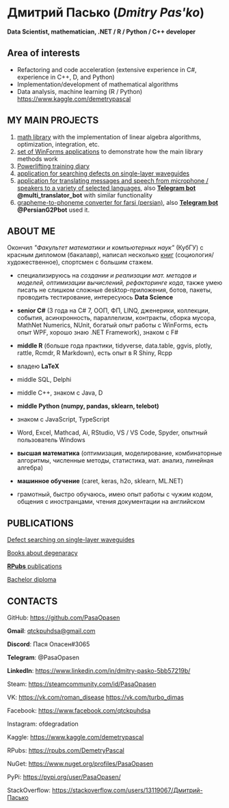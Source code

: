 # Дмитрий Пасько (*Dmitry Pas'ko*)

**Data Scientist, mathematician, .NET / R / Python / C++ developer**

## Area of interests

* Refactoring and code acceleration (extensive experience in C#, experience in C++, D, and Python)
* Implementation/development of mathematical algorithms
* Data analysis, machine learning (R / Python) https://www.kaggle.com/demetrypascal


## MY MAIN PROJECTS

1. [math library](https://github.com/PasaOpasen/MathClasses) with the implementation of linear algebra algorithms, optimization, integration, etc.
2. [set of WinForms applications](https://github.com/PasaOpasen/Old_Math_Projects) to demonstrate how the main library methods work
3. [Powerlifting training diary](https://github.com/PasaOpasen/Powerlifting-training-diary-and-articles)
4. [application for searching defects on single-layer waveguides](https://github.com/PasaOpasen/Search-for-defects-in-plates)
5. [application for translating messages and speech from microphone / speakers to a variety of selected languages](https://github.com/PasaOpasen/SpeechLogger), also [**Telegram bot**](https://github.com/PasaOpasen/TranslatorBot) **@multi_translator_bot** with similar functionality
6. [grapheme-to-phoneme converter for farsi (persian)](https://github.com/PasaOpasen/PersianG2P), also [**Telegram bot**](https://github.com/PasaOpasen/PersianG2Pbot) **@PersianG2Pbot** used it.

## ABOUT ME

Окончил *"Факультет математики и компьютерных наук"* (КубГУ) с красным дипломом (бакалавр), написал несколько [книг](https://www.litres.ru/demetriy-paskal/) (социология/художественное), спортсмен с большим стажем.

* специализируюсь на *создании и реализации мат. методов и моделей, оптимизации вычислений, рефакторинге кода*, также умею писать не слишком сложные desktop-приложения, ботов, пакеты, проводить тестирование, интересуюсь **Data Science**

* **senior C#** (3 года на C# 7, ООП, ФП, LINQ, дженерики, коллекции, события, асинхронность, параллелизм, контракты, сборка мусора, MathNet Numerics, NUnit, богатый опыт работы с WinForms, есть опыт WPF, хорошо знаю .NET Framework), знаком с F#

* **middle R** (больше года практики, tidyverse, data.table, ggvis, plotly, rattle, Rcmdr, R Markdown), есть опыт в R Shiny, Rcpp

* владею **LaTeX**

* middle SQL, Delphi 

* middle C++, знаком с Java, D

* **middle Python (numpy, pandas, sklearn, telebot)**

* знаком с JavaScript, TypeScript 

* Word, Excel, Mathcad, Ai, RStudio, VS / VS Code, Spyder, опытный пользователь Windows

* **высшая математика** (оптимизация, моделирование, комбинаторные алгоритмы, численные методы, статистика, мат. анализ, линейная алгебра)

* **машинное обучение** (caret, keras, h2o, sklearn, ML.NET)

* грамотный, быстро обучаюсь, имею опыт работы с чужим кодом, общения с иностранцами, чтения документации на английском


## PUBLICATIONS

[Defect searching on single-layer waveguides](https://elibrary.ru/item.asp?id=38189363) 

[Books about degenaracy](https://www.litres.ru/demetriy-paskal/)

[**RPubs** publications](https://rpubs.com/DemetryPascal/)

[Bachelor diploma](https://github.com/PasaOpasen/Old_Math_Projects/raw/master/%D0%94%D0%B8%D0%BF%D0%BB%D0%BE%D0%BC/%D0%B4%D0%B8%D0%BF%D0%BB%D0%BE%D0%BC/%D0%B4%D0%B8%D0%BF%D0%BB%D0%BE%D0%BC.pdf)


## CONTACTS

GitHub: https://github.com/PasaOpasen

**Gmail**: qtckpuhdsa@gmail.com

**Discord**: Пася Опасен#3065

**Telegram**: @PasaOpasen

**LinkedIn**: https://www.linkedin.com/in/dmitry-pasko-5bb57219b/

Steam: https://steamcommunity.com/id/PasaOpasen

VK: https://vk.com/roman_disease https://vk.com/turbo_dimas

Facebook: https://www.facebook.com/qtckpuhdsa

Instagram: ofdegradation

Kaggle: https://www.kaggle.com/demetrypascal

RPubs: https://rpubs.com/DemetryPascal

NuGet: https://www.nuget.org/profiles/PasaOpasen

PyPi: https://pypi.org/user/PasaOpasen/

StackOverflow: https://stackoverflow.com/users/13119067/Дмитрий-Пасько
